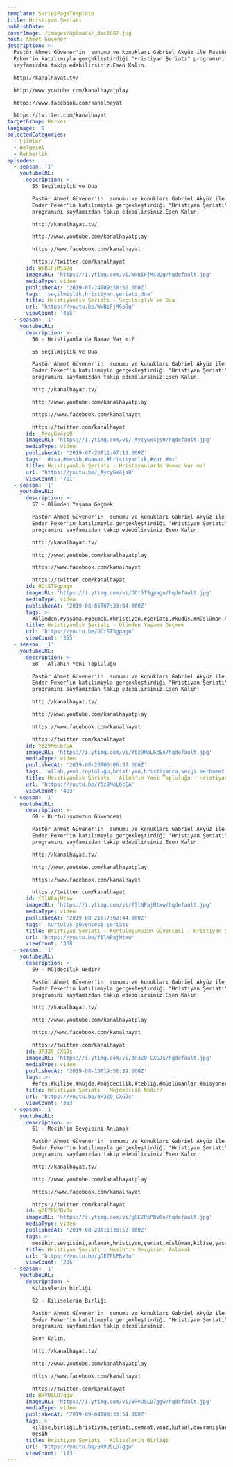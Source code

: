 ```yaml
---
template: SeriesPageTemplate
title: Hristiyan Şeriatı
publishDate: .
coverImage: /images/uploads/_dsc1607.jpg
host: Ahmet Güvener
description: >-
  Pastör Ahmet Güvener'in  sunumu ve konukları Gabriel Akyüz ile Pastör Ender
  Peker'in katılımıyla gerçekleştirdiği "Hristiyan Şeriatı" programını
  sayfamızdan takip edebilirsiniz.Esen Kalın.

  http://kanalhayat.tv/

  http://www.youtube.com/kanalhayatplay

  https://www.facebook.com/kanalhayat

  https://twitter.com/kanalhayat
targetGroup: Herkes
language: '0'
selectedCategories:
  - Filmler
  - Belgesel
  - Rehberlik
episodes:
  - season: '1'
    youtubeURL:
      description: >-
        55 Seçilmişlik ve Dua

        Pastör Ahmet Güvener'in  sunumu ve konukları Gabriel Akyüz ile Pastör
        Ender Peker'in katılımıyla gerçekleştirdiği "Hristiyan Şeriatı"
        programını sayfamızdan takip edebilirsiniz.Esen Kalın.

        http://kanalhayat.tv/

        http://www.youtube.com/kanalhayatplay

        https://www.facebook.com/kanalhayat

        https://twitter.com/kanalhayat
      id: WxBiFjMSpDg
      imageURL: 'https://i.ytimg.com/vi/WxBiFjMSpDg/hqdefault.jpg'
      mediaType: video
      publishedAt: '2019-07-24T09:58:50.000Z'
      tags: 'seçilmişlik,hristiyan,şeriatı,dua'
      title: Hristiyanlık Şeriatı - Seçilmişlik ve Dua
      url: 'https://youtu.be/WxBiFjMSpDg'
      viewCount: '465'
  - season: '1'
    youtubeURL:
      description: >-
        56 - Hristiyanlarda Namaz Var mı?

        55 Seçilmişlik ve Dua

        Pastör Ahmet Güvener'in  sunumu ve konukları Gabriel Akyüz ile Pastör
        Ender Peker'in katılımıyla gerçekleştirdiği "Hristiyan Şeriatı"
        programını sayfamızdan takip edebilirsiniz.Esen Kalın.

        http://kanalhayat.tv/

        http://www.youtube.com/kanalhayatplay

        https://www.facebook.com/kanalhayat

        https://twitter.com/kanalhayat
      id: _AycyGx4js0
      imageURL: 'https://i.ytimg.com/vi/_AycyGx4js0/hqdefault.jpg'
      mediaType: video
      publishedAt: '2019-07-26T11:07:19.000Z'
      tags: '#isa,#mesih,#namaz,#hristiyanlık,#var,#mı'
      title: Hristiyanlık Şeriatı - Hristiyanlarda Namaz Var mı?
      url: 'https://youtu.be/_AycyGx4js0'
      viewCount: '701'
  - season: '1'
    youtubeURL:
      description: >-
        57 - Ölümden Yaşama Geçmek

        Pastör Ahmet Güvener'in  sunumu ve konukları Gabriel Akyüz ile Pastör
        Ender Peker'in katılımıyla gerçekleştirdiği "Hristiyan Şeriatı"
        programını sayfamızdan takip edebilirsiniz.Esen Kalın.

        http://kanalhayat.tv/

        http://www.youtube.com/kanalhayatplay

        https://www.facebook.com/kanalhayat

        https://twitter.com/kanalhayat
      id: OCtSTSgpago
      imageURL: 'https://i.ytimg.com/vi/OCtSTSgpago/hqdefault.jpg'
      mediaType: video
      publishedAt: '2019-08-05T07:33:04.000Z'
      tags: >-
        #ölümden,#yaşama,#geçmek,#hristiyan,#şeriatı,#kudüs,#müslüman,#ahlak,#isa,#mesih
      title: Hristiyanlık Şeriatı - Ölümden Yaşama Geçmek
      url: 'https://youtu.be/OCtSTSgpago'
      viewCount: '355'
  - season: '1'
    youtubeURL:
      description: >-
        58 - Allahın Yeni Topluluğu

        Pastör Ahmet Güvener'in  sunumu ve konukları Gabriel Akyüz ile Pastör
        Ender Peker'in katılımıyla gerçekleştirdiği "Hristiyan Şeriatı"
        programını sayfamızdan takip edebilirsiniz.Esen Kalın.

        http://kanalhayat.tv/

        http://www.youtube.com/kanalhayatplay

        https://www.facebook.com/kanalhayat

        https://twitter.com/kanalhayat
      id: Y6z9MoL6cEA
      imageURL: 'https://i.ytimg.com/vi/Y6z9MoL6cEA/hqdefault.jpg'
      mediaType: video
      publishedAt: '2019-08-23T06:06:37.000Z'
      tags: 'allah,yeni,topluluğu,hristiyan,hristiyanca,sevgi,merhamet,lutüf,kilise'
      title: Hristiyanlık Şeriatı - Allah'ın Yeni Topluluğu - Hristiyan Şeriatı
      url: 'https://youtu.be/Y6z9MoL6cEA'
      viewCount: '403'
  - season: '1'
    youtubeURL:
      description: >-
        60 - Kurtuluşumuzun Güvencesi

        Pastör Ahmet Güvener'in  sunumu ve konukları Gabriel Akyüz ile Pastör
        Ender Peker'in katılımıyla gerçekleştirdiği "Hristiyan Şeriatı"
        programını sayfamızdan takip edebilirsiniz.Esen Kalın.

        http://kanalhayat.tv/

        http://www.youtube.com/kanalhayatplay

        https://www.facebook.com/kanalhayat

        https://twitter.com/kanalhayat
      id: f5lNPajMtxw
      imageURL: 'https://i.ytimg.com/vi/f5lNPajMtxw/hqdefault.jpg'
      mediaType: video
      publishedAt: '2019-08-21T17:02:44.000Z'
      tags: 'kurtuluş,güvencesi,şeriatı'
      title: Hristiyan Şeriatı - Kurtuluşumuzun Güvencesi - Hristiyan Şeriatı
      url: 'https://youtu.be/f5lNPajMtxw'
      viewCount: '338'
  - season: '1'
    youtubeURL:
      description: >-
        59 - Müjdecilik Nedir?

        Pastör Ahmet Güvener'in  sunumu ve konukları Gabriel Akyüz ile Pastör
        Ender Peker'in katılımıyla gerçekleştirdiği "Hristiyan Şeriatı"
        programını sayfamızdan takip edebilirsiniz.Esen Kalın.

        http://kanalhayat.tv/

        http://www.youtube.com/kanalhayatplay

        https://www.facebook.com/kanalhayat

        https://twitter.com/kanalhayat
      id: 3P3Z0_CXGJs
      imageURL: 'https://i.ytimg.com/vi/3P3Z0_CXGJs/hqdefault.jpg'
      mediaType: video
      publishedAt: '2019-08-10T19:56:39.000Z'
      tags: >-
        #efes,#kilise,#müjde,#müjdecilik,#tebliğ,#müslümanlar,#misyonerler,#kuran,#incil
      title: Hristiyan Şeriatı - Müjdecilik Nedir?
      url: 'https://youtu.be/3P3Z0_CXGJs'
      viewCount: '383'
  - season: '1'
    youtubeURL:
      description: >-
        61 - Mesih'in Sevgisini Anlamak

        Pastör Ahmet Güvener'in  sunumu ve konukları Gabriel Akyüz ile Pastör
        Ender Peker'in katılımıyla gerçekleştirdiği "Hristiyan Şeriatı"
        programını sayfamızdan takip edebilirsiniz.Esen Kalın.

        http://kanalhayat.tv/

        http://www.youtube.com/kanalhayatplay

        https://www.facebook.com/kanalhayat

        https://twitter.com/kanalhayat
      id: gDEZPkPBv0o
      imageURL: 'https://i.ytimg.com/vi/gDEZPkPBv0o/hqdefault.jpg'
      mediaType: video
      publishedAt: '2019-08-28T11:38:52.000Z'
      tags: >-
        mesihin,sevgisini,anlamak,hristiyan,şeriat,müslüman,kilise,yasa,tevrat,zebur
      title: Hristiyan Şeriatı - Mesih'in Sevgisini Anlamak
      url: 'https://youtu.be/gDEZPkPBv0o'
      viewCount: '226'
  - season: '1'
    youtubeURL:
      description: >-
        Kiliselerin birliği

        62 - Kiliselerin Birliği 

        Pastör Ahmet Güvener'in  sunumu ve konukları Gabriel Akyüz ile Pastör
        Ender Peker'in katılımıyla gerçekleştirdiği "Hristiyan Şeriatı"
        programını sayfamızdan takip edebilirsiniz.

        Esen Kalın.

        http://kanalhayat.tv/

        http://www.youtube.com/kanalhayatplay

        https://www.facebook.com/kanalhayat

        https://twitter.com/kanalhayat
      id: BRVU5LD7ggw
      imageURL: 'https://i.ytimg.com/vi/BRVU5LD7ggw/hqdefault.jpg'
      mediaType: video
      publishedAt: '2019-09-04T08:33:54.000Z'
      tags: >-
        kilise,birliği,hristiyan,şeriatı,cemaat,vaaz,kutsal,davranışlarımız,ibadet,toplantı,hristiyanlık,pastör,isa
        mesih
      title: Hristiyan Şeriatı - Kiliselerin Birliği
      url: 'https://youtu.be/BRVU5LD7ggw'
      viewCount: '173'
---
```


